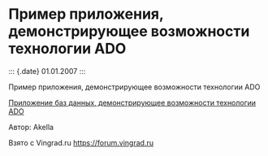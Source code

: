 Пример приложения, демонстрирующее возможности технологии ADO
=============================================================

::: {.date}
01.01.2007
:::

Пример приложения, демонстрирующее возможности технологии ADO

[Приложение баз данных, демонстрирующее возможности технологии
ADO](/zip/19_1.zip)

Автор: Akella

Взято с Vingrad.ru <https://forum.vingrad.ru>
